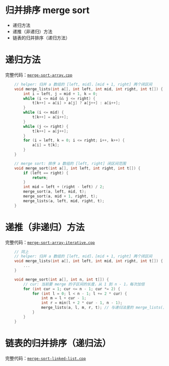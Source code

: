# 归并排序 merge sort

- 递归方法
- 递推（非递归）方法
- 链表的归并排序（递归方法）

# 递归方法

完整代码：[`merge-sort-array.cpp`](code/merge-sort-array.cpp)

```cpp
    // helper: 归并 a 数组的 [left, mid]、[mid + 1, right] 两个闭区间
    void merge_lists(int a[], int left, int mid, int right, int t[]) {
        int i = left, j = mid + 1, k = 0;
        while (i <= mid && j <= right) {
            t[k++] = a[i] > a[j] ? a[j++] : a[i++];
        }
        while (i <= mid) {
            t[k++] = a[i++];
        }
        while (j <= right) {
            t[k++] = a[j++];
        }
        for (i = left, k = 0; i <= right; i++, k++) {
            a[i] = t[k];
        }
    }

    // merge sort: 排序 a 数组的 [left, right] 闭区间范围
    void merge_sort(int a[], int left, int right, int t[]) {
        if (left == right) {
            return;
        }
        int mid = left + (right - left) / 2;
        merge_sort(a, left, mid, t);
        merge_sort(a, mid + 1, right, t);
        merge_lists(a, left, mid, right, t);
    }
```
# 递推（非递归）方法

完整代码：[`merge-sort-array-iterative.cpp`](code/merge-sort-array-iterative.cpp)

```cpp
    // 同上
    // helper: 归并 a 数组的 [left, mid]、[mid + 1, right] 两个闭区间
    void merge_lists(int a[], int left, int mid, int right, int t[]) {
        ...
    }

    void merge_sort(int a[], int n, int t[]) {
        // cur: 当前要 merge 的子区间的长度，从 1 到 n - 1，每次加倍
        for (int cur = 1; cur <= n - 1; cur *= 2) {
            for (int l = 0; l < n - 1; l += 2 * cur) {
                int m = l + cur - 1;
                int r = min(l + 2 * cur - 1, n - 1);
                merge_lists(a, l, m, r, t); // 与递归法里的 merge_lists() 一样
            }
        }
    }
```

# 链表的归并排序（递归法）

完整代码：[`merge-sort-linked-list.cpp`](code/merge-sort-linked-list.cpp)